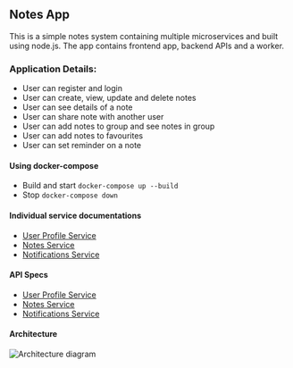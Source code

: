 ## Notes App
This is a simple notes system containing multiple microservices and built using node.js. The app contains frontend app, backend APIs and a worker. 

### Application Details:
- User can register and login
- User can create, view, update and delete notes
- User can see details of a note
- User can share note with another user
- User can add notes to group and see notes in group
- User can add notes to favourites
- User can set reminder on a note

#### Using docker-compose
- Build and start
```docker-compose up --build ```
- Stop
```docker-compose down ```

#### Individual service documentations
- [User Profile Service](./userProfileService/README.md)
- [Notes Service](./notesService/README.md)
- [Notifications Service](./notificationService/README.md)

#### API Specs
- [User Profile Service](http://localhost:3000/api/v1/users/api-specs/)
- [Notes Service](http://localhost:3000/api/v1/notes/api-specs/)
- [Notifications Service](http://localhost:3000/api/v1/notifications/api-specs/)

#### Architecture
![Architecture diagram](./na_architecture.jpg "notes-app-architecture")